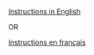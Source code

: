 
  [Instructions in English](docs/README.en.md)

  OR

  [Instructions en français](docs/README.fr.md)
      
